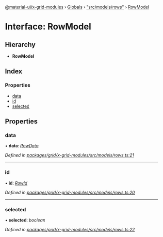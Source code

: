 [@material-ui/x-grid-modules](../README.md) › [Globals](../globals.md) › ["src/models/rows"](../modules/_src_models_rows_.md) › [RowModel](_src_models_rows_.rowmodel.md)

# Interface: RowModel

## Hierarchy

* **RowModel**

## Index

### Properties

* [data](_src_models_rows_.rowmodel.md#data)
* [id](_src_models_rows_.rowmodel.md#id)
* [selected](_src_models_rows_.rowmodel.md#selected)

## Properties

###  data

• **data**: *[RowData](_src_models_rows_.rowdata.md)*

*Defined in [packages/grid/x-grid-modules/src/models/rows.ts:21](https://github.com/mui-org/material-ui-x/blob/a679779/packages/grid/x-grid-modules/src/models/rows.ts#L21)*

___

###  id

• **id**: *[RowId](../modules/_src_models_rows_.md#rowid)*

*Defined in [packages/grid/x-grid-modules/src/models/rows.ts:20](https://github.com/mui-org/material-ui-x/blob/a679779/packages/grid/x-grid-modules/src/models/rows.ts#L20)*

___

###  selected

• **selected**: *boolean*

*Defined in [packages/grid/x-grid-modules/src/models/rows.ts:22](https://github.com/mui-org/material-ui-x/blob/a679779/packages/grid/x-grid-modules/src/models/rows.ts#L22)*
